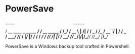 # PowerSave
    ____                          _____                
   / __ \____ _      _____  _____/ ___/____ __   _____ 
  / /_/ / __ \ | /| / / _ \/ ___/\__ \/ __ `/ | / / _ \
 / ____/ /_/ / |/ |/ /  __/ /   ___/ / /_/ /| |/ /  __/
/_/    \____/|__/|__/\___/_/   /____/\__,_/ |___/\___/ 
                                                       
PowerSave is a Windows backup tool crafted in Powershell.
